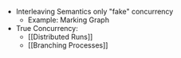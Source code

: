 
- Interleaving Semantics only "fake" concurrency
	- Example: Marking Graph
- True Concurrency:
	- [[Distributed Runs]]
	- [[Branching Processes]]
	